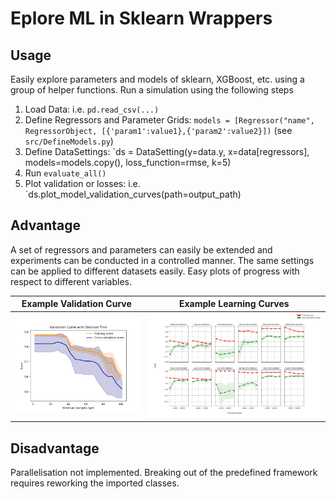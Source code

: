 # Eplore ML in Sklearn Wrappers

## Usage

Easily explore parameters and models of sklearn, XGBoost, etc. using a group of helper functions. Run a simulation using the following steps

1. Load Data: i.e. `pd.read_csv(...)`
2. Define Regressors and Parameter Grids: `models = [Regressor("name", RegressorObject, [{'param1':value1},{'param2':value2}])` (see `src/DefineModels.py`)
3. Define DataSettings: `ds = DataSetting(y=data.y, x=data[regressors], models=models.copy(), loss_function=rmse, k=5)
4. Run `evaluate_all()`
5. Plot validation or losses: i.e. `ds.plot_model_validation_curves(path=output_path)

## Advantage

A set of regressors and parameters can easily be extended and experiments can be conducted in a controlled manner. The same settings can be applied to different datasets easily. Easy plots of progress with respect to different variables.

|Example Validation Curve|Example Learning Curves| 
| ------------- |-------------|
|![](./plots/Auto/ValidationCurve_minSamplesSplitDecisionTree.png)|![](./plots/FaceBook/LearningCurveFaceBook.png)|
## Disadvantage

Parallelisation not implemented. Breaking out of the predefined framework requires reworking the imported classes. 
